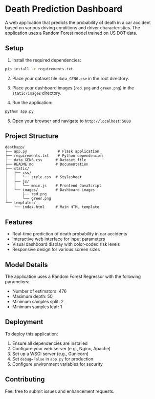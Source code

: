 # Death Prediction Dashboard

A web application that predicts the probability of death in a car accident based on various driving conditions and driver characteristics. The application uses a Random Forest model trained on US DOT data.

## Setup

1. Install the required dependencies:
```bash
pip install -r requirements.txt
```

2. Place your dataset file `data_GEN6.csv` in the root directory.

3. Place your dashboard images (`red.png` and `green.png`) in the `static/images` directory.

4. Run the application:
```bash
python app.py
```

5. Open your browser and navigate to `http://localhost:5000`

## Project Structure

```
deathapp/
├── app.py              # Flask application
├── requirements.txt    # Python dependencies
├── data_GEN6.csv      # Dataset file
├── README.md          # Documentation
├── static/
│   ├── css/
│   │   └── style.css  # Stylesheet
│   ├── js/
│   │   └── main.js    # Frontend JavaScript
│   └── images/        # Dashboard images
│       ├── red.png
│       └── green.png
└── templates/
    └── index.html     # Main HTML template
```

## Features

- Real-time prediction of death probability in car accidents
- Interactive web interface for input parameters
- Visual dashboard display with color-coded risk levels
- Responsive design for various screen sizes

## Model Details

The application uses a Random Forest Regressor with the following parameters:
- Number of estimators: 476
- Maximum depth: 50
- Minimum samples split: 2
- Minimum samples leaf: 1

## Deployment

To deploy this application:

1. Ensure all dependencies are installed
2. Configure your web server (e.g., Nginx, Apache)
3. Set up a WSGI server (e.g., Gunicorn)
4. Set `debug=False` in `app.py` for production
5. Configure environment variables for security

## Contributing

Feel free to submit issues and enhancement requests.
